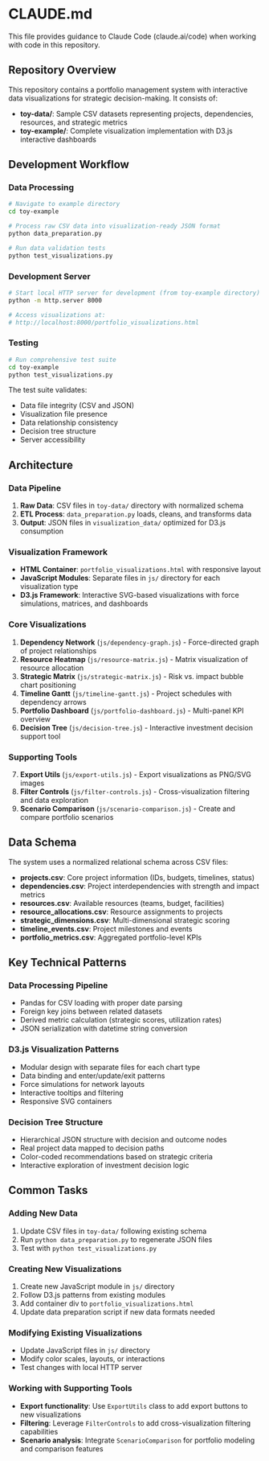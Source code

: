 # CLAUDE.md

This file provides guidance to Claude Code (claude.ai/code) when working with code in this repository.

## Repository Overview

This repository contains a portfolio management system with interactive data visualizations for strategic decision-making. It consists of:

- **toy-data/**: Sample CSV datasets representing projects, dependencies, resources, and strategic metrics
- **toy-example/**: Complete visualization implementation with D3.js interactive dashboards

## Development Workflow

### Data Processing
```bash
# Navigate to example directory
cd toy-example

# Process raw CSV data into visualization-ready JSON format
python data_preparation.py

# Run data validation tests
python test_visualizations.py
```

### Development Server
```bash
# Start local HTTP server for development (from toy-example directory)
python -m http.server 8000

# Access visualizations at:
# http://localhost:8000/portfolio_visualizations.html
```

### Testing
```bash
# Run comprehensive test suite
cd toy-example
python test_visualizations.py
```

The test suite validates:
- Data file integrity (CSV and JSON)
- Visualization file presence
- Data relationship consistency
- Decision tree structure
- Server accessibility

## Architecture

### Data Pipeline
1. **Raw Data**: CSV files in `toy-data/` directory with normalized schema
2. **ETL Process**: `data_preparation.py` loads, cleans, and transforms data
3. **Output**: JSON files in `visualization_data/` optimized for D3.js consumption

### Visualization Framework
- **HTML Container**: `portfolio_visualizations.html` with responsive layout
- **JavaScript Modules**: Separate files in `js/` directory for each visualization type
- **D3.js Framework**: Interactive SVG-based visualizations with force simulations, matrices, and dashboards

### Core Visualizations
1. **Dependency Network** (`js/dependency-graph.js`) - Force-directed graph of project relationships
2. **Resource Heatmap** (`js/resource-matrix.js`) - Matrix visualization of resource allocation
3. **Strategic Matrix** (`js/strategic-matrix.js`) - Risk vs. impact bubble chart positioning
4. **Timeline Gantt** (`js/timeline-gantt.js`) - Project schedules with dependency arrows
5. **Portfolio Dashboard** (`js/portfolio-dashboard.js`) - Multi-panel KPI overview
6. **Decision Tree** (`js/decision-tree.js`) - Interactive investment decision support tool

### Supporting Tools
7. **Export Utils** (`js/export-utils.js`) - Export visualizations as PNG/SVG images
8. **Filter Controls** (`js/filter-controls.js`) - Cross-visualization filtering and data exploration
9. **Scenario Comparison** (`js/scenario-comparison.js`) - Create and compare portfolio scenarios

## Data Schema

The system uses a normalized relational schema across CSV files:

- **projects.csv**: Core project information (IDs, budgets, timelines, status)
- **dependencies.csv**: Project interdependencies with strength and impact metrics
- **resources.csv**: Available resources (teams, budget, facilities)
- **resource_allocations.csv**: Resource assignments to projects
- **strategic_dimensions.csv**: Multi-dimensional strategic scoring
- **timeline_events.csv**: Project milestones and events
- **portfolio_metrics.csv**: Aggregated portfolio-level KPIs

## Key Technical Patterns

### Data Processing Pipeline
- Pandas for CSV loading with proper date parsing
- Foreign key joins between related datasets
- Derived metric calculation (strategic scores, utilization rates)
- JSON serialization with datetime string conversion

### D3.js Visualization Patterns
- Modular design with separate files for each chart type
- Data binding and enter/update/exit patterns
- Force simulations for network layouts
- Interactive tooltips and filtering
- Responsive SVG containers

### Decision Tree Structure
- Hierarchical JSON structure with decision and outcome nodes
- Real project data mapped to decision paths
- Color-coded recommendations based on strategic criteria
- Interactive exploration of investment decision logic

## Common Tasks

### Adding New Data
1. Update CSV files in `toy-data/` following existing schema
2. Run `python data_preparation.py` to regenerate JSON files
3. Test with `python test_visualizations.py`

### Creating New Visualizations
1. Create new JavaScript module in `js/` directory
2. Follow D3.js patterns from existing modules
3. Add container div to `portfolio_visualizations.html`
4. Update data preparation script if new data formats needed

### Modifying Existing Visualizations
- Update JavaScript files in `js/` directory
- Modify color scales, layouts, or interactions
- Test changes with local HTTP server

### Working with Supporting Tools
- **Export functionality**: Use `ExportUtils` class to add export buttons to new visualizations
- **Filtering**: Leverage `FilterControls` to add cross-visualization filtering capabilities
- **Scenario analysis**: Integrate `ScenarioComparison` for portfolio modeling and comparison features